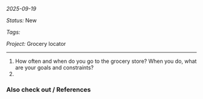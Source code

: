 *2025-09-19*

*Status:* New

*Tags:* 

*Project:* Grocery locator

<hr>

1. How often and when do you go to the grocery store? When you do, what are your goals and constraints?
2. 

### Also check out / References